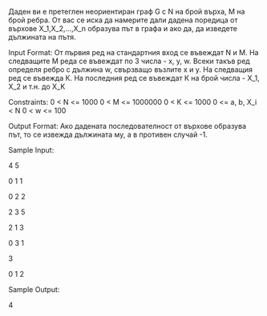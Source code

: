 Даден ви е претеглен неориентиран граф G с N на брой върха, М на брой ребра. От вас се иска да намерите дали дадена поредица от върхове X_1,X_2,...,X_n образува път в графа и ако да, да изведете дължината на пътя.

Input Format:
От първия ред на стандартния вход се въвеждат N и М. На следващите М реда се въвеждат по 3 числа - x, y, w. Всеки такъв ред определя ребро с дължина w, свързващо възлите x и y. На следващия ред се въвежда К. На последния ред се въвеждат К на брой числа - X_1, X_2 и т.н. до X_K

Constraints:
0 < N <= 1000
0 < M <= 1000000
0 < K <= 1000
0 <= a, b, X_i < N
0 < w <= 100

Output Format:
Ако дадената последователност от върхове образува път, то се извежда дължината му, а в противен случай -1.

Sample Input:

4 5

0 1 1

0 2 2 

2 3 5 

2 1 3

0 3 1

3

0 1 2

Sample Output:

4

